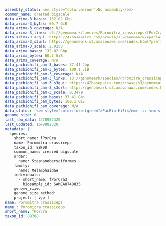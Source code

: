 ```yaml
---
assembly_status: <em style="color:maroon">No assembly</em>
common_name: crested bigscale
data_arima-3_bases: 132.02 Gbp
data_arima-3_bytes: 60.7 GiB
data_arima-3_coverage: N/A
data_arima-3_links: s3://genomeark/species/Poromitra_crassiceps/fPorCra3/genomic_data/arima/<br>
data_arima-3_s3gui: https://42basepairs.com/browse/s3/genomeark/species/Poromitra_crassiceps/fPorCra3/genomic_data/arima/
data_arima-3_s3url: https://genomeark.s3.amazonaws.com/index.html?prefix=species/Poromitra_crassiceps/fPorCra3/genomic_data/arima/
data_arima-3_scale: 2.0250
data_arima_bases: 132.02 Gbp
data_arima_bytes: 60.7 GiB
data_arima_coverage: N/A
data_pacbiohifi_bam-3_bases: 37.41 Gbp
data_pacbiohifi_bam-3_bytes: 100.1 GiB
data_pacbiohifi_bam-3_coverage: N/A
data_pacbiohifi_bam-3_links: s3://genomeark/species/Poromitra_crassiceps/fPorCra3/genomic_data/pacbio_hifi/<br>
data_pacbiohifi_bam-3_s3gui: https://42basepairs.com/browse/s3/genomeark/species/Poromitra_crassiceps/fPorCra3/genomic_data/pacbio_hifi/
data_pacbiohifi_bam-3_s3url: https://genomeark.s3.amazonaws.com/index.html?prefix=species/Poromitra_crassiceps/fPorCra3/genomic_data/pacbio_hifi/
data_pacbiohifi_bam-3_scale: 0.3479
data_pacbiohifi_bam_bases: 37.41 Gbp
data_pacbiohifi_bam_bytes: 100.1 GiB
data_pacbiohifi_bam_coverage: N/A
data_status: '<em style="color:forestgreen">PacBio HiFi</em> ::: <em style="color:forestgreen">Arima</em>'
genome_size: 0
last_raw_data: 1678982320
last_updated: 1678982320
metadata: |
  species:
    short_name: fPorCra
    name: Poromitra crassiceps
    taxon_id: 88708
    common_name: crested bigscale
    order:
      name: Stephanoberyciformes
    family:
      name: Melamphaidae
    individuals:
      - short_name: fPorCra3
        biosample_id: SAMEA8748835
    genome_size:
    genome_size_method:
    project: [ vgp ]
name: Poromitra crassiceps
name_: Poromitra_crassiceps
short_name: fPorCra
taxon_id: 88708
---
```

